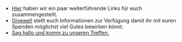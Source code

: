 * [Hier](https://ea-darmstadt.de/reading-material/) haben wir ein paar weiterführende Links für euch zusammengestellt.
* [Givewell](https://www.givewell.org/) stellt euch Informationen zur Verfügung damit ihr mit euren Spenden möglichst viel Gutes bewirken könnt.
* [Sag hallo und komm zu unseren Treffen.](https://ea-darmstadt.de/contact/)
